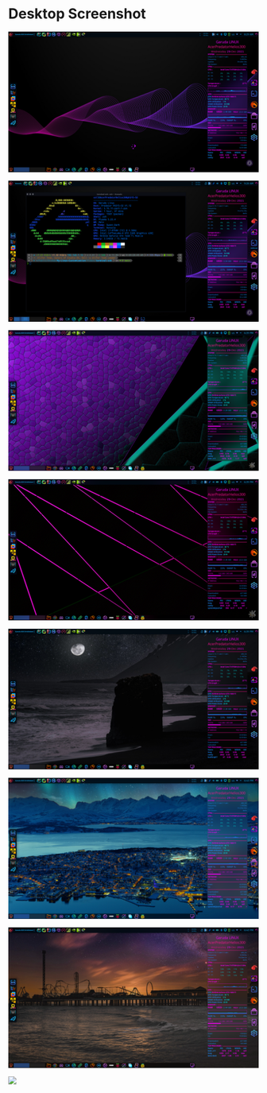# Desktop Screenshot

![](desktop.png)

![](desktop_2.png)

![](desktop_3.png)

![](desktop_4.png)

![](desktop_5.png)

![](desktop_6.png)

![](desktop_7.png)

![](desktop_8.png)

